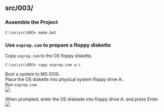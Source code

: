 ## src/003/

### Assemble the Project
```
C:\os\src\003> make.bat
```
### Use `osprep.com` to prepare a floppy diskette

Copy `osprep.com` to the OS floppy diskette.
```
C:\os\src\003> copy osprep.com a:\
```
Boot a system to MS-DOS.  
Place the OS diskette into physical system floppy drive A:.  
Run `osprep.com`.  
<image src="../../images/003_OSPrep_1.jpg"/>  

When prompted, enter the OS diskeete into floppy drive A: and press Enter.  
<image src="../../images/003_OSPrep_2.jpg"/>
